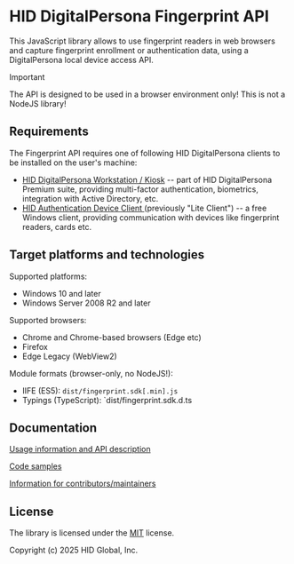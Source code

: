 # HID DigitalPersona Fingerprint API

This JavaScript library allows to use fingerprint readers in web browsers 
and capture fingerprint enrollment or authentication data, using a DigitalPersona
local device access API.

> [!IMPORTANT]
> The API is designed to be used in a browser environment only!
This is not a NodeJS library!

## Requirements

The Fingerprint API requires one of following HID DigitalPersona clients to be installed
on the user's machine:

* [HID DigitalPersona Workstation / Kiosk](https://www.hidglobal.com/product-mix/digitalpersona) -- part of HID DigitalPersona Premium suite, providing multi-factor authentication, biometrics, integration with Active Directory, etc.
* [HID Authentication Device Client ](https://digitalpersona.hidglobal.com/lite-client/) (previously "Lite Client") -- a free Windows client, providing 
communication with devices like fingerprint readers, cards etc.

## Target platforms and technologies

Supported platforms:

* Windows 10 and later
* Windows Server 2008 R2 and later

Supported browsers:

* Chrome and Chrome-based browsers (Edge etc)
* Firefox
* Edge Legacy (WebView2)

Module formats (browser-only, no NodeJS!):

* IIFE (ES5): `dist/fingerprint.sdk[.min].js`
* Typings (TypeScript): `dist/fingerprint.sdk.d.ts

## Documentation

[Usage information and API description](./docs/usage/index.adoc)

[Code samples](samples)

[Information for contributors/maintainers](./docs/maintain/index.adoc)

## License

The library is licensed under the [MIT](./LICENSE) license.

Copyright (c) 2025 HID Global, Inc.


